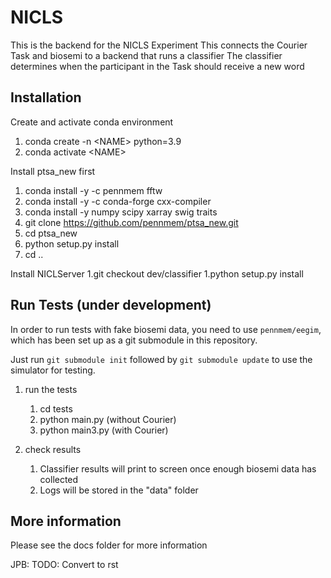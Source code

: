 # NICLS
This is the backend for the NICLS Experiment
This connects the Courier Task and biosemi to a backend that runs a classifier
The classifier determines when the participant in the Task should receive a new word

## Installation
Create and activate conda environment
1. conda create -n \<NAME\> python=3.9
1. conda activate \<NAME\>

Install ptsa_new first
1. conda install -y -c pennmem fftw
1. conda install -y -c conda-forge cxx-compiler
1. conda install -y numpy scipy xarray swig traits
1. git clone https://github.com/pennmem/ptsa_new.git
1. cd ptsa_new
1. python setup.py install
1. cd ..

Install NICLServer
1.git checkout dev/classifier 
1.python setup.py install

## Run Tests (under development)

In order to run tests with fake biosemi data, you need to use `pennmem/eegim`,
which has been set up as a git submodule in this repository.

Just run `git submodule init` followed by `git submodule update` to use the simulator for testing.

1. run the tests
    1. cd tests
    1. python main.py (without Courier)
    1. python main3.py (with Courier)

1. check results
    1. Classifier results will print to screen once enough biosemi data has collected
    1. Logs will be stored in the "data" folder

## More information
Please see the docs folder for more information

JPB: TODO: Convert to rst
